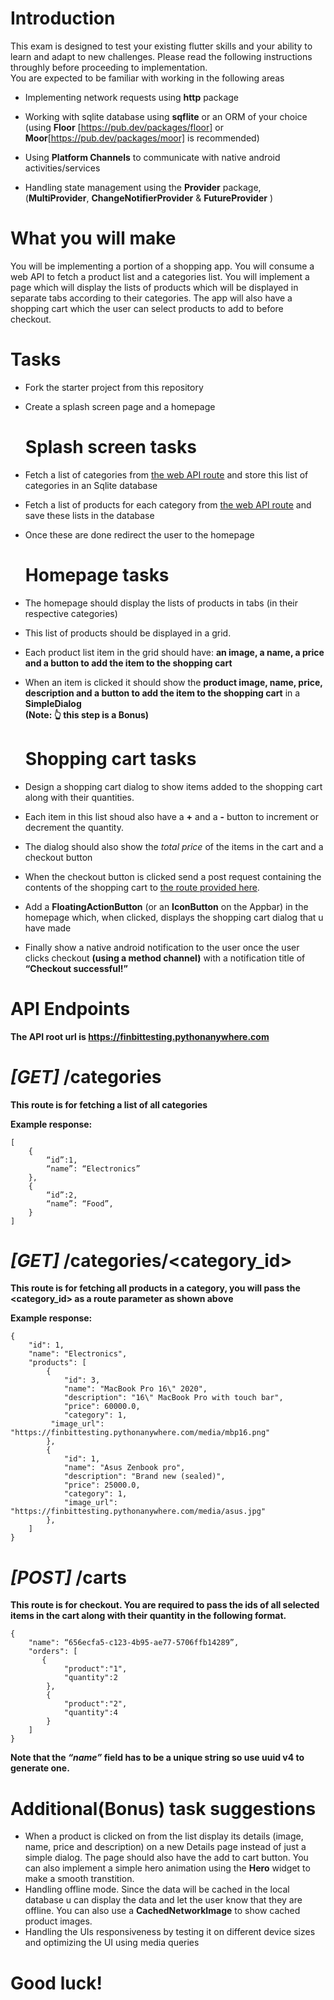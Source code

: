 # **Introduction**
This exam is designed to test your existing flutter skills and your ability to learn and adapt to new challenges. Please read the following instructions throughly before proceeding to implementation.  
You are expected to be familiar with working in the following areas

-   Implementing network requests using **http** package

-   Working with sqlite database using **sqflite** or an ORM of your choice (using **Floor** [https://pub.dev/packages/floor] or **Moor**[https://pub.dev/packages/moor] is recommended)
    
-   Using **Platform Channels** to communicate with native android activities/services
    
-   Handling state management using the **Provider** package, (**MultiProvider**, **ChangeNotifierProvider** & **FutureProvider** )


# **What you will make**

You will be implementing a portion of a shopping app. You will consume a web API to fetch a product list and a categories list. You will implement a page which will display the lists of products which will be displayed in separate tabs according to their categories. The app will also have a shopping cart which the user can select products to add to before checkout.

# **Tasks**

 - Fork the starter project from this repository
 - Create a splash screen page  and a homepage


    # **Splash screen tasks**
    
 - Fetch a list of categories from [the web API route](#get-categories) and store this list
       of categories in an Sqlite database
 - Fetch a list of products for each category from [the web API route](#get-categoriescategory_id) and save these lists
       in the database

 - Once these are done redirect the user to the homepage

	# **Homepage tasks**  


-   The homepage should display the lists of products in tabs (in their respective categories)

-   This list of products should be displayed in a grid. 

-   Each product list item in the grid should have: **an image, a name, a price and a button to add the item to the shopping cart**

-   When an item is clicked it should show the **product image, name, price, description and a button to add the item to the shopping cart** in a **SimpleDialog**  
    **(Note: 👆 this step is a Bonus)**

    # **Shopping cart tasks**


-   Design a shopping cart dialog to show items added to the shopping cart along with their quantities. 

-   Each item in this list shoud also have a **+** and a **-** button to increment or decrement the quantity.
-   The dialog should also show the *total price* of the items in the cart and a checkout button

-   When the checkout button is clicked send a post request containing the contents of the shopping cart to [the route provided here](#post-carts).

-   Add a **FloatingActionButton** (or an **IconButton** on the Appbar) in the homepage which, when clicked, displays the shopping cart dialog that u have made

-   Finally show a native android notification to the user once the user clicks checkout **(using a method channel)** with a notification title of **“Checkout successful!”**


# **API Endpoints**
 **The API root url is https://finbittesting.pythonanywhere.com**
 
  # *[GET]*  **/categories**

**This route is for fetching a list of all categories**

**Example response:**

    [
		{
			“id”:1,
			“name”: “Electronics”
		},
		{
			“id”:2,
			“name”: “Food”,
		}
	]


 # *[GET]* **/categories/<category_id>**
**This route is for fetching all products in a category, you will pass the <category_id> as a route parameter as shown above**	

**Example response:**

    {
        "id": 1,
        "name": "Electronics",
        "products": [
            {
                "id": 3,
                "name": "MacBook Pro 16\" 2020",
                "description": "16\" MacBook Pro with touch bar",
                "price": 60000.0,
                "category": 1,
             "image_url": "https://finbittesting.pythonanywhere.com/media/mbp16.png"
            },
            {
                "id": 1,
                "name": "Asus Zenbook pro",
                "description": "Brand new (sealed)",
                "price": 25000.0,
                "category": 1,
                "image_url": "https://finbittesting.pythonanywhere.com/media/asus.jpg"
            },
        ]
    }



 # *[POST]* **/carts**
 **This route is for checkout. You are required to pass the ids of all selected items in the cart along with their quantity in the following format.**

    {
        "name": “656ecfa5-c123-4b95-ae77-5706ffb14289”,
        "orders": [
           {
                "product":"1",
                "quantity":2
            },
            {
                "product":"2",
                "quantity":4
            }
        ]
    }
**Note that the *“name”* field has to be a unique string so use uuid v4 to generate one.**

# **Additional(Bonus) task suggestions**
- When a product is clicked on from the list display its details (image, name, price and description) on a new Details page instead of just a simple dialog. The page should also have the add to cart button. You can also implement a simple hero animation using the **Hero** widget to make a smooth transtition.
- Handling offline mode. Since the data will be cached in the local database u can display the data and let the user know that they are offline. You can also use a **CachedNetworkImage** to show cached product images.
- Handling the UIs responsiveness by testing it on different device sizes and optimizing the UI using media queries



# **Good luck!**